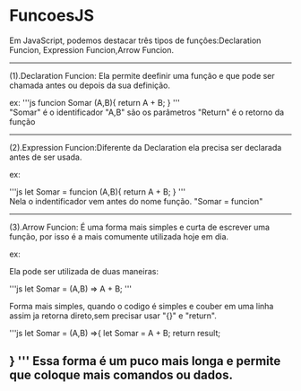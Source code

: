# FuncoesJS
Em JavaScript, podemos destacar três tipos de funçôes:Declaration Funcion, Expression Funcion,Arrow Funcion.

----------------------------------------------
(1).Declaration Funcion: Ela permite deefinir uma função e que pode ser chamada antes ou depois da sua definição.


  ex: 
 '''js 
  funcion Somar (A,B){
    return A + B;
  } 
  '''                                                          
"Somar" é o identificador 
"A,B" são os parâmetros
"Return" é o retorno da função

----------------------------------------------
(2).Expression Funcion:Diferente da Declaration ela precisa ser declarada antes de ser usada.

  ex: 

'''js
let Somar = funcion (A,B){
    return A + B;
  } '''                                                           
Nela o indentificador vem antes do nome função.
"Somar = funcion"

----------------------------------------------
(3).Arrow Funcion: É uma forma mais simples e curta de escrever uma função, por isso é a mais comumente utilizada hoje em dia.

  ex: 

Ela pode ser utilizada de duas maneiras:

'''js
let Somar =  (A,B) => A + B;
'''

Forma mais simples, quando o codigo é simples e couber em uma linha assim ja retorna direto,sem precisar usar "{}" e "return".

'''js
let Somar =  (A,B) =>{
    let Somar = A + B;
    return result;
    
} 
'''
Essa forma é um puco mais longa e permite que coloque mais comandos ou dados.
----------------------------------------------


